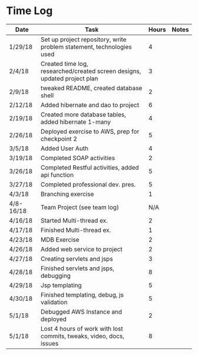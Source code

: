 # Time Log

| Date | Task | Hours | Notes|
|------|------|-------|------|
| 1/29/18 | Set up project repository, write problem statement, technologies used| 4 |  |
| 2/4/18 | Created time log, researched/created screen designs, updated project plan   | 3 |  |
| 2/9/18 | tweaked README, created database shell | 2 |  | 
| 2/12/18 | Added hibernate and dao to project | 6 |  | 
| 2/19/18 | Created more database tables, added hibernate 1-many | 4 |  | 
| 2/26/18 | Deployed exercise to AWS, prep for checkpoint 2 | 5 |  | 
| 3/5/18 | Added User Auth | 4 |  | 
| 3/19/18 | Completed SOAP activities | 2 |  | 
| 3/26/18 | Completed Restful activities, added api function | 5 |  | 
| 3/27/18 | Completed professional dev. pres. | 5 |  |
| 4/3/18 | Branching exercise | 1 |  | 
| 4/8-16/18 | Team Project (see team log) | N/A |  | 
| 4/16/18 | Started Multi-thread ex. | 2 |  | 
| 4/17/18 | Finished Multi-thread ex. | 1 |  | 
| 4/23/18 | MDB Exercise | 2 |  |
| 4/26/18 | Added web service to project | 2 |  |
| 4/27/18 | Creating servlets and jsps | 3 |  |
| 4/28/18 | Finished servlets and jsps, debugging | 8 |  |
| 4/29/18 | Jsp templating | 5 |  |
| 4/30/18 | Finished templating, debug, js validation | 5 |  |
| 5/1/18 | Debugged AWS Instance and deployed | 2 |  |
| 5/1/18 | Lost 4 hours of work with lost commits, tweaks, video, docs, issues | 8 |  |






